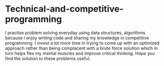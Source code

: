 # Technical-and-competitive-programming

I practise problem solving everyday using data structures, algorithms because I enjoy writing code and sharing my knowledge in competitive programming. I invest a lot more time in trying to come up with an optimized approach rather than being complacent with a brute force solution which in turn helps flex my mental muscles and improve critical thinking. Hope you find the solution to these problems useful. 
